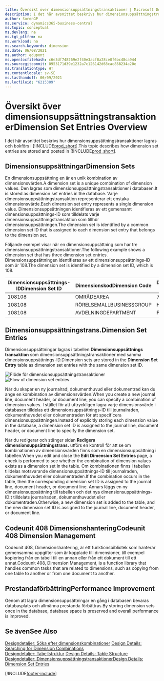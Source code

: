 ```yaml
---
title: Översikt över dimensionsuppsättningstransaktioner | Microsoft Docs
description: I det här avsnittet beskrivs hur dimensionsuppsättningstransaktioner lagras och bokförs i Dynamics 365.
author: SorenGP
ms.service: dynamics365-business-central
ms.topic: conceptual
ms.devlang: na
ms.tgt_pltfrm: na
ms.workload: na
ms.search.keywords: dimension
ms.date: 06/08/2021
ms.author: edupont
ms.openlocfilehash: c6e3df748269e2f40e3acf0a28ce0f6bc48ca944
ms.sourcegitcommit: 0953171d39e1232a7c126142d68cac858234a20e
ms.translationtype: HT
ms.contentlocale: sv-SE
ms.lasthandoff: 06/09/2021
ms.locfileid: "6215309"
---
```

# <a name="dimension-set-entries-overview"></a><span data-ttu-id="c38bf-103">Översikt över dimensionsuppsättningstransaktioner</span><span class="sxs-lookup"><span data-stu-id="c38bf-103">Dimension Set Entries Overview</span></span>
<span data-ttu-id="c38bf-104">I det här avsnittet beskrivs hur dimensionsuppsättningstransaktioner lagras och bokförs i [!INCLUDE[prod_short](includes/prod_short.md)].</span><span class="sxs-lookup"><span data-stu-id="c38bf-104">This topic describes how dimension set entries are stored and posted in [!INCLUDE[prod_short](includes/prod_short.md)].</span></span>  

## <a name="dimension-sets"></a><span data-ttu-id="c38bf-105">Dimensionsuppsättningar</span><span class="sxs-lookup"><span data-stu-id="c38bf-105">Dimension Sets</span></span>  
<span data-ttu-id="c38bf-106">En dimensionsuppsättning en är en unik kombination av dimensionsvärden.</span><span class="sxs-lookup"><span data-stu-id="c38bf-106">A dimension set is a unique combination of dimension values.</span></span> <span data-ttu-id="c38bf-107">Den lagras som dimensionsuppsättningstransaktioner i databasen.</span><span class="sxs-lookup"><span data-stu-id="c38bf-107">It is stored as dimension set entries in the database.</span></span> <span data-ttu-id="c38bf-108">Varje dimensionsuppsättningstransaktion representerar ett enstaka dimensionsvärde.</span><span class="sxs-lookup"><span data-stu-id="c38bf-108">Each dimension set entry represents a single dimension value.</span></span> <span data-ttu-id="c38bf-109">Dimensionsuppsättningen identifieras av ett gemensamt dimensionsuppsättnings-ID som tilldelats varje dimensionsuppsättningstransaktion som tillhör dimensionsuppsättningen.</span><span class="sxs-lookup"><span data-stu-id="c38bf-109">The dimension set is identified by a common dimension set ID that is assigned to each dimension set entry that belongs to the dimension set.</span></span>  

<span data-ttu-id="c38bf-110">Följande exempel visar när en dimensionsuppsättning som har tre dimensionsuppsättningstransaktioner.</span><span class="sxs-lookup"><span data-stu-id="c38bf-110">The following example shows a dimension set that has three dimension set entries.</span></span> <span data-ttu-id="c38bf-111">Dimensionsuppsättningen identifieras av ett dimensionsuppsättnings-ID som är 108.</span><span class="sxs-lookup"><span data-stu-id="c38bf-111">The dimension set is identified by a dimension set ID, which is 108.</span></span>  

|<span data-ttu-id="c38bf-112">Dimensionsuppsättnings-ID</span><span class="sxs-lookup"><span data-stu-id="c38bf-112">Dimension Set ID</span></span>|<span data-ttu-id="c38bf-113">Dimensionskod</span><span class="sxs-lookup"><span data-stu-id="c38bf-113">Dimension Code</span></span>|<span data-ttu-id="c38bf-114">Dimensionsvärdekod</span><span class="sxs-lookup"><span data-stu-id="c38bf-114">Dimension Value Code</span></span>|<span data-ttu-id="c38bf-115">Dimensionsvärdesnamn</span><span class="sxs-lookup"><span data-stu-id="c38bf-115">Dimension Value Name</span></span>|  
|----------------------|--------------------|--------------------------|--------------------------|  
|<span data-ttu-id="c38bf-116">108</span><span class="sxs-lookup"><span data-stu-id="c38bf-116">108</span></span>|<span data-ttu-id="c38bf-117">OMRÅDE</span><span class="sxs-lookup"><span data-stu-id="c38bf-117">AREA</span></span>|<span data-ttu-id="c38bf-118">70</span><span class="sxs-lookup"><span data-stu-id="c38bf-118">70</span></span>|<span data-ttu-id="c38bf-119">Nordamerika</span><span class="sxs-lookup"><span data-stu-id="c38bf-119">America North</span></span>|  
|<span data-ttu-id="c38bf-120">108</span><span class="sxs-lookup"><span data-stu-id="c38bf-120">108</span></span>|<span data-ttu-id="c38bf-121">RÖRELSEMALL</span><span class="sxs-lookup"><span data-stu-id="c38bf-121">BUSINESSGROUP</span></span>|<span data-ttu-id="c38bf-122">Home</span><span class="sxs-lookup"><span data-stu-id="c38bf-122">HOME</span></span>|<span data-ttu-id="c38bf-123">Start</span><span class="sxs-lookup"><span data-stu-id="c38bf-123">Home</span></span>|  
|<span data-ttu-id="c38bf-124">108</span><span class="sxs-lookup"><span data-stu-id="c38bf-124">108</span></span>|<span data-ttu-id="c38bf-125">AVDELNING</span><span class="sxs-lookup"><span data-stu-id="c38bf-125">DEPARTMENT</span></span>|<span data-ttu-id="c38bf-126">FÖRSÄLJNING</span><span class="sxs-lookup"><span data-stu-id="c38bf-126">SALES</span></span>|<span data-ttu-id="c38bf-127">FÖRS</span><span class="sxs-lookup"><span data-stu-id="c38bf-127">Sales</span></span>|  

## <a name="dimension-set-entries"></a><span data-ttu-id="c38bf-128">Dimensionsuppsättningstrans.</span><span class="sxs-lookup"><span data-stu-id="c38bf-128">Dimension Set Entries</span></span>  
<span data-ttu-id="c38bf-129">Dimensionsuppsättningar lagras i tabellen **Dimensionsuppsättnings transaktion** som dimensionsuppsättningstransaktioner med samma dimensionsuppsättnings-ID.</span><span class="sxs-lookup"><span data-stu-id="c38bf-129">Dimension sets are stored in the **Dimension Set Entry** table as dimension set entries with the same dimension set ID.</span></span>  

<span data-ttu-id="c38bf-130">![Flöde för dimensionsuppsättningstransaktioner](media/dimensionentrynav7.png "Flöde för dimensionsuppsättningstransaktioner")</span><span class="sxs-lookup"><span data-stu-id="c38bf-130">![Flow of dimension set entries](media/dimensionentrynav7.png "Flow of dimension set entries")</span></span>  

<span data-ttu-id="c38bf-131">När du skapar en ny journalrad, dokumenthuvud eller dokumentrad kan du ange en kombination av dimensionsvärden.</span><span class="sxs-lookup"><span data-stu-id="c38bf-131">When you create a new journal line, document header, or document line, you can specify a combination of dimension values.</span></span> <span data-ttu-id="c38bf-132">I stället för att uttryckligen lagra varje dimensionsvärde i databasen tilldelas ett dimensionsuppsättnings-ID till journalraden, dokumenthuvudet eller dokumentraden för att specificera dimensionsuppsättningen.</span><span class="sxs-lookup"><span data-stu-id="c38bf-132">Instead of explicitly storing each dimension value in the database, a dimension set ID is assigned to the journal line, document header, or document line to specify the dimension set.</span></span>  

<span data-ttu-id="c38bf-133">När du redigerar och stänger sidan **Redigera dimensionsuppsättningstrans.** utförs en kontroll för att se om kombinationen av dimensionsvärden finns som en dimensionsuppsättning i tabellen.</span><span class="sxs-lookup"><span data-stu-id="c38bf-133">When you edit and close the **Edit Dimension Set Entries** page, a check is performed to see whether the combination of dimension values exists as a dimension set in the table.</span></span> <span data-ttu-id="c38bf-134">Om kombinationen finns i tabellen tilldelas motsvarande dimensionsuppsättnings-ID till journalraden, dokumenthuvudet eller dokumentraden.</span><span class="sxs-lookup"><span data-stu-id="c38bf-134">If the combination occurs in the table, then the corresponding dimension set ID is assigned to the journal line, document header, or document line.</span></span> <span data-ttu-id="c38bf-135">Annars läggs en ny dimensionsuppsättning till tabellen och det nya dimensionsuppsättnings-ID:t tilldelats journalraden, dokumenthuvudet eller dokumentraden.</span><span class="sxs-lookup"><span data-stu-id="c38bf-135">Otherwise, a new dimension set is added to the table, and the new dimension set ID is assigned to the journal line, document header, or document line.</span></span>

## <a name="codeunit-408-dimension-management"></a><span data-ttu-id="c38bf-136">Codeunit 408 Dimensionshantering</span><span class="sxs-lookup"><span data-stu-id="c38bf-136">Codeunit 408 Dimension Management</span></span>
<span data-ttu-id="c38bf-137">Codeunit 408, Dimensionshantering, är ett funktionsbibliotek som hanterar gemensamma uppgifter som är kopplade till dimensioner, till exempel kopiering från en tabell till en annan eller från ett dokument till ett annat.</span><span class="sxs-lookup"><span data-stu-id="c38bf-137">Codeunit 408, Dimension Management, is a function library that handles common tasks that are related to dimensions, such as copying from one table to another or from one document to another.</span></span>

## <a name="performance-improvement"></a><span data-ttu-id="c38bf-138">Prestandaförbättring</span><span class="sxs-lookup"><span data-stu-id="c38bf-138">Performance Improvement</span></span>  
<span data-ttu-id="c38bf-139">Genom att lagra dimensionsuppsättningar en gång i databasen bevaras databasplats och allmänna prestanda förbättras.</span><span class="sxs-lookup"><span data-stu-id="c38bf-139">By storing dimension sets once in the database, database space is preserved and overall performance is improved.</span></span>  

## <a name="see-also"></a><span data-ttu-id="c38bf-140">Se även</span><span class="sxs-lookup"><span data-stu-id="c38bf-140">See Also</span></span>
<span data-ttu-id="c38bf-141">[Designdetaljer: Söka efter dimensionskombinationer](design-details-searching-for-dimension-combinations.md) </span><span class="sxs-lookup"><span data-stu-id="c38bf-141">[Design Details: Searching for Dimension Combinations](design-details-searching-for-dimension-combinations.md) </span></span>  
<span data-ttu-id="c38bf-142">[Designdetaljer: Tabellstruktur](design-details-table-structure.md) </span><span class="sxs-lookup"><span data-stu-id="c38bf-142">[Design Details: Table Structure](design-details-table-structure.md) </span></span>  
[<span data-ttu-id="c38bf-143">Designdetaljer: Dimensionsuppsättningstransaktioner</span><span class="sxs-lookup"><span data-stu-id="c38bf-143">Design Details: Dimension Set Entries</span></span>](design-details-dimension-set-entries.md)   


[!INCLUDE[footer-include](includes/footer-banner.md)]

